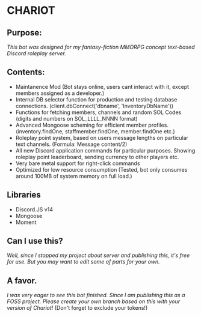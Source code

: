 # CHARIOT

## Purpose:

*This bot was designed for my fantasy-fiction MMORPG concept text-based Discord roleplay server.*


## Contents:
- Maintanence Mod (Bot stays online, users cant interact with it, except members assigned as a developer.)
- Internal DB selector function for production and testing database connections. (client.dbConnect('dbname', 'InventoryDbName'))
- Functions for fetching members, channels and random SOL Codes (digits and numbers on SOL_LLLL_NNNN format)
- Advanced Mongoose scheming for efficient member profiles. (inventory.findOne, staffmember.findOne, member.findOne etc.)
- Roleplay point system, based on users message lengths on particular text channels. (Formula: Message content/2)
- All new Discord application commands for particular purposes. Showing roleplay point leaderboard, sending currency to other players etc.
- Very bare metal support for right-click commands
- Optimized for low resource consumption (Tested, bot only consumes around 100MB of system memory on full load.)


## Libraries
 - Discord.JS v14
 - Mongoose
 - Moment

## Can I use this?
*Well, since I stopped my project about server and publishing this, it's free for use. But you may want to edit some of parts for your own.*

## A favor.
*I was very eager to see this bot finished. Since I am publishing this as a FOSS project. Please create your own branch based on this with your version of Chariot!* (Don't forget to exclude your tokens!)
